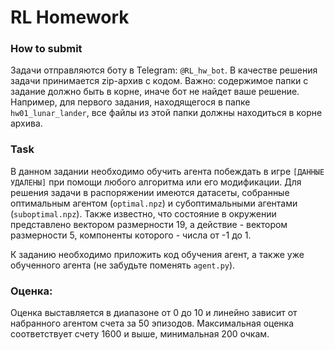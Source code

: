 # RL Homework

### How to submit
Задачи отправляются боту в Telegram: `@RL_hw_bot`. В качестве решения задачи принимается zip-архив с кодом. Важно: содержимое папки с задание должно быть в корне, иначе бот не найдет ваше решение. Например, для первого задания, находящегося в папке `hw01_lunar_lander`, все файлы из этой папки должны находиться в корне архива.

### Task
В данном задании необходимо обучить агента побеждать в игре `[ДАННЫЕ УДАЛЕНЫ]` при помощи любого алгоритма или его модификации. Для решения задачи в распоряжении имеются датасеты, собранные оптимальным агентом (`optimal.npz`) и субоптимальными агентами (`suboptimal.npz`). Также известно, что состояние в окружении представлено вектором размерности 19, а действие - вектором размерности 5, компоненты которого - числа от -1 до 1.

К заданию необходимо приложить код обучения агент, а также уже обученного агента (не забудьте поменять `agent.py`).


### Оценка:
Оценка выставляется в диапазоне от 0 до 10 и линейно зависит от набранного агентом счета за 50 эпизодов. Максимальная оценка соответствует счету 1600 и выше, минимальная 200 очкам.

